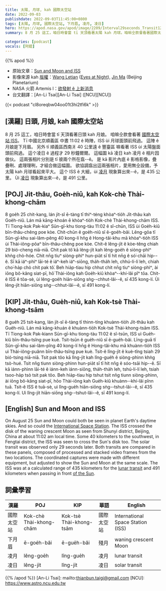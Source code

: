 ```yaml
---
title: 太陽, 月球, kah 國際太空站
date: 2022-09-03
publishdate: 2022-09-03T11:45:00+0800
tags: [太陽, 月球, 國際太空站, 下月眉, 凌月, 凌日]
hero: https://apod.nasa.gov/apod/image/2209/Interval29seconds_Transit1200.jpg
summary: 8 月 25 這工，咱日時會當 tī 天頂看著太陽 kah 月球。咱嘛仝款會看著國際太空站 ISS。

categories: [podcast]
vocals: [阿錕]
---
```


{{% apod %}}

- 原始文章：[Sun and Moon and ISS](https://apod.nasa.gov/apod/ap220903.html)
- 影像來源 kah [版權][copyright]：[Wang Letian](http://www.luckwlt.com/About%20Me.html) ([Eyes at Night](http://www.luckwlt.com/)), [Jin Ma](https://www.facebook.com/karajin.ma) (Beijing Planetarium)
- NASA 火箭 Artemis I：[欲發射 ê 上新消息](https://blogs.nasa.gov/artemis/)
- 台文翻譯：[An-Li Tsai][An-Li Tsai] ([NCU][NCU])

{{< podcast "cl8oreqbw04oo01t3hi2tfi6k" >}}

## [漢羅] 日頭, 月娘, kah 國際太空站
8 月 25 這工，咱日時會當 tī 天頂看著日頭 kah 月娘。
咱嘛仝款會看著 [國際太空站 ISS][International Space Station]。
Tī 中國北京順義區 中晝 11:02 ê 時陣，ISS ùi 月球面頭前飛過。
這陣 ê 月娘是下月眉。
另外 tī 順義區西南爿 40 公里遠 ê 豐臺區 嘛看著 ISS ùi 太陽盤面頭前飛過。
這个凌日 ê 過程才 29 秒鐘爾爾。
這幅圖 kā 凌日 kah 凌月 ê 相片囥做伙。
這兩張相片分別是 tī 彼兩个所在翕--ê。
是 kā 影片內底 ê 影格影像，疊疊咧、處理理咧，才組合做這幅圖。
欲協調翕出這兩張相片，愛用無仝設備，予太陽 kah 月球看起來平大。
這个 ISS ê 大細，ùi [凌月][lunar transit] 現象算出來--ê，是 435 公里。
Ùi [凌日][of the Sun t] 現象算出來--ê，是 491 公里。


## [POJ] Ji̍t-thâu, Goe̍h-niû, kah Kok-chè Thài-khong-chām
8 goe̍h 25 chit-kang, lán ji̍t-sî ē-tàng tī thiⁿ-téng khòaⁿ-tio̍h Ji̍t-thâu kah Goe̍h-niû.
Lán mā kāng-khoán ē khòaⁿ-tio̍h Kok-chè Thài-khong-chām ISS.
Tī Tiong-kok Pak-kiaⁿ Sūn-gī-khu tiong-tàu 11:02 ê sî-chūn, ISS ùi Goe̍h-kiû bīn-thâu-chêng poe kòe.
Chit-chūn ê goe̍h-niû sī ē-goe̍h-bâi.
Lēng-gōa tī Sūn-gī-khu sai-lâm-pêng 40 kong-lí hn̄g ê Hong-tâi-khu mā khòaⁿ-tio̍h ISS ùi Thài-iông-pôaⁿ bīn-thâu-chêng poe kòe.
Chit-ê lêng-ji̍t ê kòe-têng chiah 29 bió-cheng niā-niā.
Chit pak tô͘ kā lêng-ji̍t kah lêng-goe̍h ê siòng-phìⁿ khǹg chò-hóe.
Chit nn̄g tiuⁿ siòng-phìⁿ hun-pia̍t sī tī hit nn̄g ê só͘-chāi hip--ê.
Sī kā iáⁿ-phìⁿ lāi-té ê iáⁿ-keh iáⁿ-siōng, tha̍h-tha̍h leh, chhú-lí-lí leh, chiah cho͘-ha̍p chò chit pak tô͘.
Beh hia̍p-tiau hip chhut chit nn̄g tiuⁿ siòng-phìⁿ, ài iōng bô-kâng siat-pī, hō͘ Thài-iông kah Goe̍h-kiû khòaⁿ--khí-lâi pîⁿ tōa.
Chit-ê ISS ê tōa-sè, ùi lêng-goe̍h hiān-siōng sǹg--chhut-lâi--ê, sī 435 kong-lí.
Ùi lêng-ji̍t hiān-siōng sǹg--chhut-lâi--ê, sī 491 kong-lí.


## [KIP] Ji̍t-thâu, Gue̍h-niû, kah Kok-tsè Thài-khong-tsām
8 gue̍h 25 tsit-kang, lán ji̍t-sî ē-tàng tī thinn-tíng khuànn-tio̍h Ji̍t-thâu kah Gue̍h-niû.
Lán mā kāng-khuán ē khuànn-tio̍h Kok-tsè Thài-khong-tsām ISS.
Tī Tiong-kok Pak-kiann Sūn-gī-khu tiong-tàu 11:02 ê sî-tsūn, ISS uì Gue̍h-kiû bīn-thâu-tsîng pue kuè.
Tsit-tsūn ê gue̍h-niû sī ē-gue̍h-bâi.
Līng-guā tī Sūn-gī-khu sai-lâm-pîng 40 kong-lí hn̄g ê Hong-tâi-khu mā khuànn-tio̍h ISS uì Thài-iông-puânn bīn-thâu-tsîng pue kuè.
Tsit-ê lîng-ji̍t ê kuè-tîng tsiah 29 bió-tsing niā-niā.
Tsit pak tôo kā lîng-ji̍t kah lîng-gue̍h ê siòng-phìnn khǹg tsò-hué.
Tsit nn̄g tiunn siòng-phìnn hun-pia̍t sī tī hit nn̄g ê sóo-tsāi hip--ê.
Sī kā iánn-phìnn lāi-té ê iánn-keh iánn-siōng, tha̍h-tha̍h leh, tshú-lí-lí leh, tsiah tsoo-ha̍p tsò tsit pak tôo.
Beh hia̍p-tiau hip tshut tsit nn̄g tiunn siòng-phìnn, ài iōng bô-kâng siat-pī, hōo Thài-iông kah Gue̍h-kiû khuànn--khí-lâi pînn tuā.
Tsit-ê ISS ê tuā-sè, uì lîng-gue̍h hiān-siōng sǹg--tshut-lâi--ê, sī 435 kong-lí.
Uì lîng-ji̍t hiān-siōng sǹg--tshut-lâi--ê, sī 491 kong-lí.

## [English] Sun and Moon and ISS

On August 25 Sun and Moon could both be seen in planet Earth's daytime skies.
And so could the [International Space Station][International Space Station].
The ISS crossed the disk of the waning crescent Moon as seen from Shunyi district, Beijing, China at about 11:02 am local time.
Some 40 kilometers to the southwest, in Fengtai district, the ISS was seen to cross the Sun's disk too.
The solar transit was observed only 29 seconds later.
Both transits are compared in these panels, composed of processed and stacked video frames from the two locations.
The coordinated captures were made with different equipment, but adjusted to show the Sun and Moon at the same scale.
The ISS was at a calculated range of 435 kilometers for the [lunar transit][lunar transit] and 491 kilometers when passing in front [of the Sun][of the Sun e].


## 詞彙學習

|漢羅|POJ|KIP|華語|English|
|-|-|-|-|-|
|國際太空站|Kok-chè Thài-khong-chām|Kok-tsè Thài-khong-tsām|國際太空站|International Space Station (ISS)|
|下月眉|ē-goe̍h-bâi|ē-gue̍h-bâi|殘月|waning crescent Moon|
|凌月|lêng-goe̍h|lîng-gue̍h|凌月|lunar transit|
|凌日|lêng-ji̍t|lîng-ji̍t|凌日|solar transit|

{{% /apod %}}
[An-Li Tsai]: mailto:thianbun.taigi@gmail.com
[NCU]: https://www.astro.ncu.edu.tw

[copyright]: https://apod.nasa.gov/apod/fap/lib/about_apod.html#srapply

[International Space Station]:https://spotthestation.nasa.gov/
[lunar transit]:https://apod.nasa.gov/apod/ap201106.html
[of the Sun e]:https://apod.nasa.gov/apod/ap220411.html
[of the Sun t]:https://apod.tw/daily/20220411/
